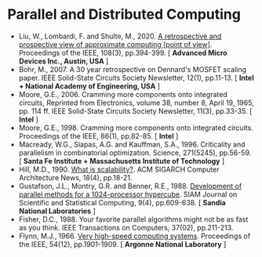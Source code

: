 # Parallel and Distributed Computing

* Liu, W., Lombardi, F. and Shulte, M., 2020. [A retrospective and prospective view of approximate computing [point of view]](https://ieeexplore.ieee.org/abstract/document/9024190/). Proceedings of the IEEE, 108(3), pp.394-399. [ **Advanced Micro Devices Inc., Austin, USA** ]
* Bohr, M., 2007. A 30 year retrospective on Dennard's MOSFET scaling paper. IEEE Solid-State Circuits Society Newsletter, 12(1), pp.11-13. [ **Intel + National Academy of Engineering, USA** ]
* Moore, G.E., 2006. Cramming more components onto integrated circuits, Reprinted from Electronics, volume 38, number 8, April 19, 1965, pp. 114 ff. IEEE Solid-State Circuits Society Newsletter, 11(3), pp.33-35. [ **Intel** ]
* Moore, G.E., 1998. Cramming more components onto integrated circuits. Proceedings of the IEEE, 86(1), pp.82-85. [ **Intel** ]
* Macready, W.G., Siapas, A.G. and Kauffman, S.A., 1996. Criticality and parallelism in combinatorial optimization. Science, 271(5245), pp.56-59. [ **Santa Fe Institute + Massachusetts Institute of Technology** ]
* Hill, M.D., 1990. [What is scalability?](https://dl.acm.org/doi/abs/10.1145/121973.121975). ACM SIGARCH Computer Architecture News, 18(4), pp.18-21.
* Gustafson, J.L., Montry, G.R. and Benner, R.E., 1988. [Development of parallel methods for a 1024-processor hypercube](https://epubs.siam.org/doi/abs/10.1137/0909041). SIAM Journal on Scientific and Statistical Computing, 9(4), pp.609-638. [ **Sandia National Laboratories** ]
* Fisher, D.C., 1988. Your favorite parallel algorithms might not be as fast as you think. IEEE Transactions on Computers, 37(02), pp.211-213.
* Flynn, M.J., 1966. [Very high-speed computing systems](https://ieeexplore.ieee.org/abstract/document/1447203). Proceedings of the IEEE, 54(12), pp.1901-1909. [ **Argonne National Laboratory** ]
